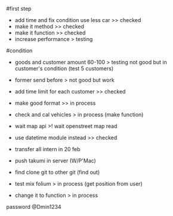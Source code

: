 #first step
- add time and fix condition use less car >> checked
- make it method >> checked
- make it function >> checked
- increase performance > testing


#condition
- goods and customer amount 60-100 > testing not good but in customer's condition (test 5 customers)
- former send before > not good but work
- add time limit for each customer >> checked
- make good format >> in process
- check and cal vehicles > in process (make function)
- wait map api >! wait openstreet map read
- use datetime module instead >> checked


- transfer all intern in 20 feb
- push takumi in server (W/P'Mac)
- find clone git to other git (find out)


- test mix folium > in process (get position from user)
- change it to function > in process 





password
@Dmin1234
